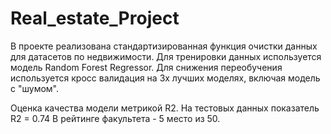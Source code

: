 # Real_estate_Project
В проекте реализована стандартизированная функция очистки данных для датасетов по недвижимости.
Для тренировки данных используется модель Random Forest Regressor.
Для снижения переобучения используется кросс валидация на 3х лучших моделях, включая модель с "шумом".

Оценка качества модели метрикой R2.
На тестовых данных показатель R2 = 0.74
В рейтинге факультета - 5 место из 50.